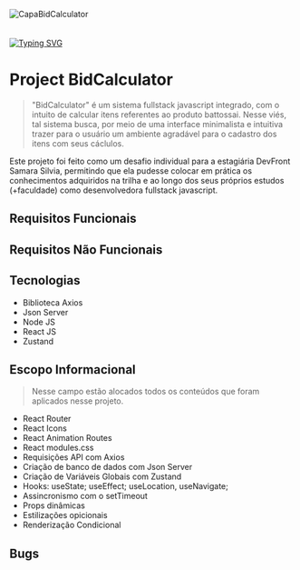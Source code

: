 ![CapaBidCalculator](https://user-images.githubusercontent.com/113690864/228866780-26b69a12-9075-40e5-9671-38d72debc3c5.gif)
<br><br><br>
[![Typing SVG](https://readme-typing-svg.demolab.com?font=Fira+Code&pause=1000&width=435&lines=BidCalculator!;ReactJS+-+Axios+-+Json+Server!&pause=1000&color=00bdd6&width=435)](https://git.io/typing-svg)

# Project BidCalculator

> "BidCalculator" é um sistema fullstack javascript integrado, com o intuito de calcular itens referentes ao produto battossai. Nesse viés, tal sistema busca,
por meio de uma interface minimalista e intuitiva trazer para o usuário um ambiente agradável para o cadastro dos itens com seus cáclulos.

Este projeto foi feito como um desafio individual para a estagiária DevFront Samara Silvia, permitindo que ela pudesse colocar em prática os conhecimentos adquiridos na trilha e ao longo dos seus próprios estudos (+faculdade) como desenvolvedora fullstack javascript.

## Requisitos Funcionais
## Requisitos Não Funcionais 

## Tecnologias

- Biblioteca Axios
- Json Server
- Node JS
- React JS
- Zustand

## Escopo Informacional
> Nesse campo estão alocados todos os conteúdos que foram aplicados nesse projeto.

- React Router
- React Icons
- React Animation Routes
- React modules.css
- Requisições API com Axios
- Criação de banco de dados com Json Server
- Criação de Variáveis Globais com Zustand
- Hooks: useState; useEffect; useLocation, useNavigate;
- Assincronismo com o setTimeout
- Props dinâmicas
- Estilizações opicionais
- Renderização Condicional

## Bugs 

